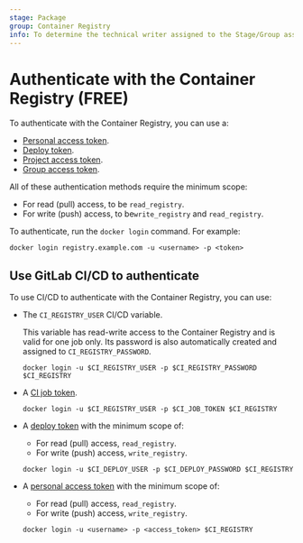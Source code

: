 ```yaml
---
stage: Package
group: Container Registry
info: To determine the technical writer assigned to the Stage/Group associated with this page, see https://about.gitlab.com/handbook/product/ux/technical-writing/#assignments
---
```


# Authenticate with the Container Registry **(FREE)**

To authenticate with the Container Registry, you can use a:

- [Personal access token](../../profile/personal_access_tokens.md).
- [Deploy token](../../project/deploy_tokens/index.md).
- [Project access token](../../project/settings/project_access_tokens.md).
- [Group access token](../../group/settings/group_access_tokens.md).

All of these authentication methods require the minimum scope:

- For read (pull) access, to be `read_registry`.
- For write (push) access, to be`write_registry` and `read_registry`.

To authenticate, run the `docker login` command. For example:

   ```shell
   docker login registry.example.com -u <username> -p <token>
   ```

## Use GitLab CI/CD to authenticate

To use CI/CD to authenticate with the Container Registry, you can use:

- The `CI_REGISTRY_USER` CI/CD variable.

  This variable has read-write access to the Container Registry and is valid for
  one job only. Its password is also automatically created and assigned to `CI_REGISTRY_PASSWORD`.

  ```shell
  docker login -u $CI_REGISTRY_USER -p $CI_REGISTRY_PASSWORD $CI_REGISTRY
  ```

- A [CI job token](../../../ci/jobs/ci_job_token.md).

  ```shell
  docker login -u $CI_REGISTRY_USER -p $CI_JOB_TOKEN $CI_REGISTRY
  ```

- A [deploy token](../../project/deploy_tokens/index.md#gitlab-deploy-token) with the minimum scope of:
  - For read (pull) access, `read_registry`.
  - For write (push) access, `write_registry`.

  ```shell
  docker login -u $CI_DEPLOY_USER -p $CI_DEPLOY_PASSWORD $CI_REGISTRY
  ```

- A [personal access token](../../profile/personal_access_tokens.md) with the minimum scope of:
  - For read (pull) access, `read_registry`.
  - For write (push) access, `write_registry`.

  ```shell
  docker login -u <username> -p <access_token> $CI_REGISTRY
  ```
